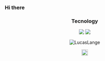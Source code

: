 <h3> Hi there <h3> 
<h3 align="center">Tecnology </h3>
<p align="center">
   
</p>
<p align="center">
    <img src="https://img.shields.io/badge/language-HTML-red"/>
    <img src="https://img.shields.io/badge/language-css-blue"/>
</p>

<p align="center">
    <img src="https://github-readme-stats.vercel.app/api?username=lucasMullerLange&show_icons=true" alt="LucasLange"/>
</p>

<p align="center">
    <a href="https://www.linkedin.com/in/lucas-lange-28a38a123/" target="blank">
        <img align="center" src="https://cdn.jsdelivr.net/npm/simple-icons@3.0.1/icons/linkedin.svg" alt="LucasLange" height="20" width="20" />
    </a>
</p>


 
